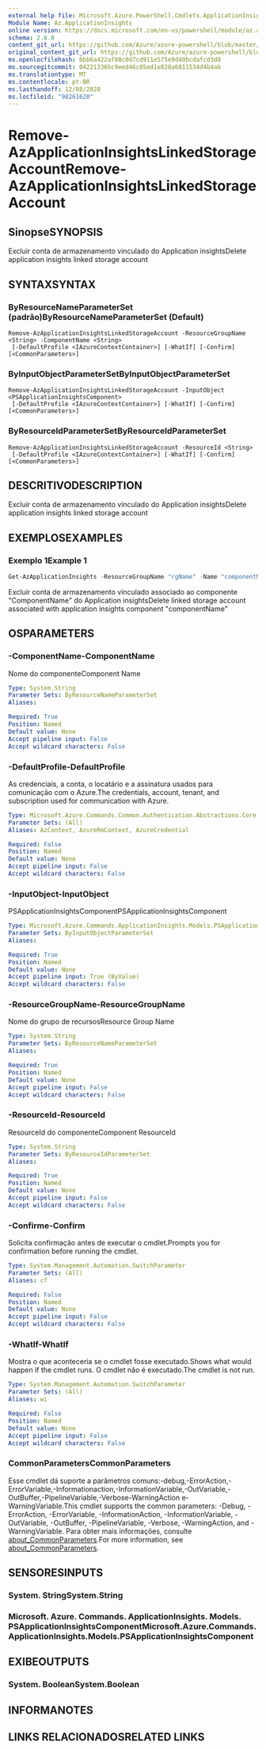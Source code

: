 ```yaml
---
external help file: Microsoft.Azure.PowerShell.Cmdlets.ApplicationInsights.dll-Help.xml
Module Name: Az.ApplicationInsights
online version: https://docs.microsoft.com/en-us/powershell/module/az.applicationinsights/remove-azapplicationinsightslinkedstorageaccount
schema: 2.0.0
content_git_url: https://github.com/Azure/azure-powershell/blob/master/src/ApplicationInsights/ApplicationInsights/help/Remove-AzApplicationInsightsLinkedStorageAccount.md
original_content_git_url: https://github.com/Azure/azure-powershell/blob/master/src/ApplicationInsights/ApplicationInsights/help/Remove-AzApplicationInsightsLinkedStorageAccount.md
ms.openlocfilehash: 6bb6a422af88c0d7cd911e575e9d49bcdafcd3d8
ms.sourcegitcommit: 04221336bc9eed46c05ed1e828a6811534d4b4ab
ms.translationtype: MT
ms.contentlocale: pt-BR
ms.lasthandoff: 12/08/2020
ms.locfileid: "98261620"
---
```

# <span data-ttu-id="4b163-101">Remove-AzApplicationInsightsLinkedStorageAccount</span><span class="sxs-lookup"><span data-stu-id="4b163-101">Remove-AzApplicationInsightsLinkedStorageAccount</span></span>

## <span data-ttu-id="4b163-102">Sinopse</span><span class="sxs-lookup"><span data-stu-id="4b163-102">SYNOPSIS</span></span>
<span data-ttu-id="4b163-103">Excluir conta de armazenamento vinculado do Application insights</span><span class="sxs-lookup"><span data-stu-id="4b163-103">Delete application insights linked storage account</span></span>

## <span data-ttu-id="4b163-104">SYNTAX</span><span class="sxs-lookup"><span data-stu-id="4b163-104">SYNTAX</span></span>

### <span data-ttu-id="4b163-105">ByResourceNameParameterSet (padrão)</span><span class="sxs-lookup"><span data-stu-id="4b163-105">ByResourceNameParameterSet (Default)</span></span>
```
Remove-AzApplicationInsightsLinkedStorageAccount -ResourceGroupName <String> -ComponentName <String>
 [-DefaultProfile <IAzureContextContainer>] [-WhatIf] [-Confirm] [<CommonParameters>]
```

### <span data-ttu-id="4b163-106">ByInputObjectParameterSet</span><span class="sxs-lookup"><span data-stu-id="4b163-106">ByInputObjectParameterSet</span></span>
```
Remove-AzApplicationInsightsLinkedStorageAccount -InputObject <PSApplicationInsightsComponent>
 [-DefaultProfile <IAzureContextContainer>] [-WhatIf] [-Confirm] [<CommonParameters>]
```

### <span data-ttu-id="4b163-107">ByResourceIdParameterSet</span><span class="sxs-lookup"><span data-stu-id="4b163-107">ByResourceIdParameterSet</span></span>
```
Remove-AzApplicationInsightsLinkedStorageAccount -ResourceId <String>
 [-DefaultProfile <IAzureContextContainer>] [-WhatIf] [-Confirm] [<CommonParameters>]
```

## <span data-ttu-id="4b163-108">DESCRITIVO</span><span class="sxs-lookup"><span data-stu-id="4b163-108">DESCRIPTION</span></span>
<span data-ttu-id="4b163-109">Excluir conta de armazenamento vinculado do Application insights</span><span class="sxs-lookup"><span data-stu-id="4b163-109">Delete application insights linked storage account</span></span>

## <span data-ttu-id="4b163-110">EXEMPLOS</span><span class="sxs-lookup"><span data-stu-id="4b163-110">EXAMPLES</span></span>

### <span data-ttu-id="4b163-111">Exemplo 1</span><span class="sxs-lookup"><span data-stu-id="4b163-111">Example 1</span></span>
```powershell
Get-AzApplicationInsights -ResourceGroupName "rgName" -Name "componentName" | Remove-AzApplicationInsightsLinkedStorageAccount
```

<span data-ttu-id="4b163-112">Excluir conta de armazenamento vinculado associado ao componente "ComponentName" do Application insights</span><span class="sxs-lookup"><span data-stu-id="4b163-112">Delete linked storage account associated with application insights component "componentName"</span></span>

## <span data-ttu-id="4b163-113">OS</span><span class="sxs-lookup"><span data-stu-id="4b163-113">PARAMETERS</span></span>

### <span data-ttu-id="4b163-114">-ComponentName</span><span class="sxs-lookup"><span data-stu-id="4b163-114">-ComponentName</span></span>
<span data-ttu-id="4b163-115">Nome do componente</span><span class="sxs-lookup"><span data-stu-id="4b163-115">Component Name</span></span>

```yaml
Type: System.String
Parameter Sets: ByResourceNameParameterSet
Aliases:

Required: True
Position: Named
Default value: None
Accept pipeline input: False
Accept wildcard characters: False
```

### <span data-ttu-id="4b163-116">-DefaultProfile</span><span class="sxs-lookup"><span data-stu-id="4b163-116">-DefaultProfile</span></span>
<span data-ttu-id="4b163-117">As credenciais, a conta, o locatário e a assinatura usados para comunicação com o Azure.</span><span class="sxs-lookup"><span data-stu-id="4b163-117">The credentials, account, tenant, and subscription used for communication with Azure.</span></span>

```yaml
Type: Microsoft.Azure.Commands.Common.Authentication.Abstractions.Core.IAzureContextContainer
Parameter Sets: (All)
Aliases: AzContext, AzureRmContext, AzureCredential

Required: False
Position: Named
Default value: None
Accept pipeline input: False
Accept wildcard characters: False
```

### <span data-ttu-id="4b163-118">-InputObject</span><span class="sxs-lookup"><span data-stu-id="4b163-118">-InputObject</span></span>
<span data-ttu-id="4b163-119">PSApplicationInsightsComponent</span><span class="sxs-lookup"><span data-stu-id="4b163-119">PSApplicationInsightsComponent</span></span>

```yaml
Type: Microsoft.Azure.Commands.ApplicationInsights.Models.PSApplicationInsightsComponent
Parameter Sets: ByInputObjectParameterSet
Aliases:

Required: True
Position: Named
Default value: None
Accept pipeline input: True (ByValue)
Accept wildcard characters: False
```

### <span data-ttu-id="4b163-120">-ResourceGroupName</span><span class="sxs-lookup"><span data-stu-id="4b163-120">-ResourceGroupName</span></span>
<span data-ttu-id="4b163-121">Nome do grupo de recursos</span><span class="sxs-lookup"><span data-stu-id="4b163-121">Resource Group Name</span></span>

```yaml
Type: System.String
Parameter Sets: ByResourceNameParameterSet
Aliases:

Required: True
Position: Named
Default value: None
Accept pipeline input: False
Accept wildcard characters: False
```

### <span data-ttu-id="4b163-122">-ResourceId</span><span class="sxs-lookup"><span data-stu-id="4b163-122">-ResourceId</span></span>
<span data-ttu-id="4b163-123">ResourceId do componente</span><span class="sxs-lookup"><span data-stu-id="4b163-123">Component ResourceId</span></span>

```yaml
Type: System.String
Parameter Sets: ByResourceIdParameterSet
Aliases:

Required: True
Position: Named
Default value: None
Accept pipeline input: False
Accept wildcard characters: False
```

### <span data-ttu-id="4b163-124">-Confirme</span><span class="sxs-lookup"><span data-stu-id="4b163-124">-Confirm</span></span>
<span data-ttu-id="4b163-125">Solicita confirmação antes de executar o cmdlet.</span><span class="sxs-lookup"><span data-stu-id="4b163-125">Prompts you for confirmation before running the cmdlet.</span></span>

```yaml
Type: System.Management.Automation.SwitchParameter
Parameter Sets: (All)
Aliases: cf

Required: False
Position: Named
Default value: None
Accept pipeline input: False
Accept wildcard characters: False
```

### <span data-ttu-id="4b163-126">-WhatIf</span><span class="sxs-lookup"><span data-stu-id="4b163-126">-WhatIf</span></span>
<span data-ttu-id="4b163-127">Mostra o que aconteceria se o cmdlet fosse executado.</span><span class="sxs-lookup"><span data-stu-id="4b163-127">Shows what would happen if the cmdlet runs.</span></span>
<span data-ttu-id="4b163-128">O cmdlet não é executado.</span><span class="sxs-lookup"><span data-stu-id="4b163-128">The cmdlet is not run.</span></span>

```yaml
Type: System.Management.Automation.SwitchParameter
Parameter Sets: (All)
Aliases: wi

Required: False
Position: Named
Default value: None
Accept pipeline input: False
Accept wildcard characters: False
```

### <span data-ttu-id="4b163-129">CommonParameters</span><span class="sxs-lookup"><span data-stu-id="4b163-129">CommonParameters</span></span>
<span data-ttu-id="4b163-130">Esse cmdlet dá suporte a parâmetros comuns:-debug,-ErrorAction,-ErrorVariable,-Informationaction,-InformationVariable,-OutVariable,-OutBuffer,-PipelineVariable,-Verbose-WarningAction e-WarningVariable.</span><span class="sxs-lookup"><span data-stu-id="4b163-130">This cmdlet supports the common parameters: -Debug, -ErrorAction, -ErrorVariable, -InformationAction, -InformationVariable, -OutVariable, -OutBuffer, -PipelineVariable, -Verbose, -WarningAction, and -WarningVariable.</span></span> <span data-ttu-id="4b163-131">Para obter mais informações, consulte [about_CommonParameters](http://go.microsoft.com/fwlink/?LinkID=113216).</span><span class="sxs-lookup"><span data-stu-id="4b163-131">For more information, see [about_CommonParameters](http://go.microsoft.com/fwlink/?LinkID=113216).</span></span>

## <span data-ttu-id="4b163-132">SENSORES</span><span class="sxs-lookup"><span data-stu-id="4b163-132">INPUTS</span></span>

### <span data-ttu-id="4b163-133">System. String</span><span class="sxs-lookup"><span data-stu-id="4b163-133">System.String</span></span>

### <span data-ttu-id="4b163-134">Microsoft. Azure. Commands. ApplicationInsights. Models. PSApplicationInsightsComponent</span><span class="sxs-lookup"><span data-stu-id="4b163-134">Microsoft.Azure.Commands.ApplicationInsights.Models.PSApplicationInsightsComponent</span></span>

## <span data-ttu-id="4b163-135">EXIBE</span><span class="sxs-lookup"><span data-stu-id="4b163-135">OUTPUTS</span></span>

### <span data-ttu-id="4b163-136">System. Boolean</span><span class="sxs-lookup"><span data-stu-id="4b163-136">System.Boolean</span></span>

## <span data-ttu-id="4b163-137">INFORMA</span><span class="sxs-lookup"><span data-stu-id="4b163-137">NOTES</span></span>

## <span data-ttu-id="4b163-138">LINKS RELACIONADOS</span><span class="sxs-lookup"><span data-stu-id="4b163-138">RELATED LINKS</span></span>
